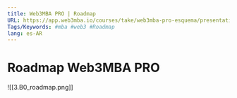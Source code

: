 ```yaml
---
title: Web3MBA PRO | Roadmap
URL: https://app.web3mba.io/courses/take/web3mba-pro-esquema/presentations/39284275-web3mba-pro-roadmap
Tags/Keywords: #mba #web3 #Roadmap
lang: es-AR
---
```

# Roadmap Web3MBA PRO
![[3.B0_roadmap.png]]
